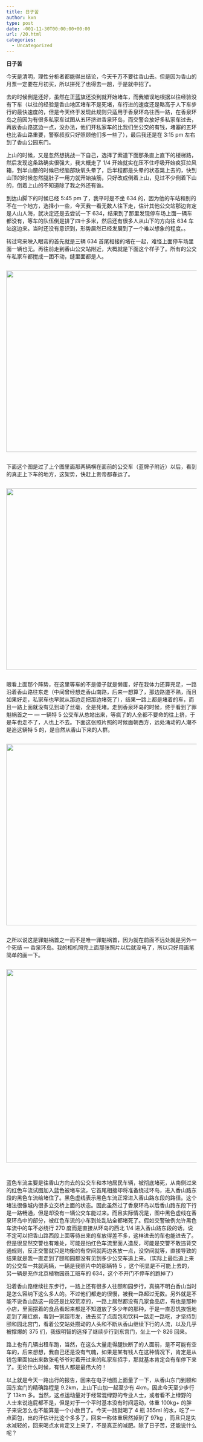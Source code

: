 ```yaml
---
title: 日子苦
author: kxn
type: post
date: -001-11-30T00:00:00+00:00
url: /20.html
categories:
  - Uncategorized
---
```


<span><b>日子苦</b></span>

今天是清明，理性分析者都能得出结论，今天千万不要往香山去。但是因为香山的月票一定要在月初买，所以拼死了也得去一趟，于是就中招了。

去的时候倒是还好，虽然在正蓝旗还没到就开始堵车，而我错误地根据以往经验没有下车（以往的经验是香山地区堵车不是死堵，车行进的速度还是略高于人下车步行的最快速度的，但是今天终于发现此规则只适用于香泉环岛往西一路，在香泉环岛之前因为有很多私家车试图从五环挤进香泉环岛，而交警会放好多私家车过去，再放香山路这边一点，没办法，他们开私家车的比我们坐公交的有钱，堵塞的五环也比香山路重要，警察叔叔只好照顾他们多一些了），最后我还是在 3:15 pm 左右到了香山公园东门。

上山的时候，又是忽然想挑战一下自己，选择了索道下面那条直上直下的楼梯路，然后发现这条路确实很强大，我大概走了 1/4 开始就实在压不住呼吸开始疯狂拉风箱，到半山腰的时候已经脑部缺氧头晕了，后半程都是头晕的状态晃上去的，快到山顶的时候忽然腿肚子一用力就开始抽筋，只好改成倒着上山，见过不少倒着下山的，倒着上山的不知道除了我之外还有谁。

到达山脚下的时候已经 5:45 pm 了，我平时是不坐 634 的，因为他的车站和别的不在一个地方，选择小一些，今天我一看无数人往下走，估计其他公交站那边肯定是人山人海，就决定还是去尝试一下 634，结果到了那里发现停车场上面一辆车都没有，等车的队伍倒是排了四十多米，然后还有很多人从山下的方向往 634 车站这边来。当时还没有意识到，形势居然已经发展到了一个难以想象的程度。。

转过弯来映入眼帘的首先就是三辆 634 首尾相接的堵在一起，难怪上面停车场里面一辆也无。再往前走到香山公交站附近，大概就是下面这个样子了。所有的公交车私家车都搅成一团不动，缝里面都是人。

<div style="padding:1em 0pt;text-align:left">
  <a target="_blank" href="File?id=ddnd9fqr_68dgd3cmkn_b"><img style="width:640px;height:480px" src="http://docs.google.com/File?id=ddnd9fqr_68dgd3cmkn_b" /></a>
</div>

下面这个图是过了上个图里面那两辆横在面前的公交车（蓝牌子附近）以后，看到的真正上下车的地方，这架势，快赶上贵帝都春运了。

<div style="padding:1em 0pt;text-align:left">
  <a target="_blank" href="File?id=ddnd9fqr_69ccvjktfr_b"><img style="width:640px;height:480px" src="http://docs.google.com/File?id=ddnd9fqr_69ccvjktfr_b" /></a>
</div>

眼看上面那个阵势，在这里等车的不是傻子就是懒蛋，好在我体力还算充足，一路沿着香山路往东走（中间曾经想走香山南路，后来一想算了，那边路道不熟，而且如果好走，私家车也早就从那边走把那边堵死了），结果一路上都是堵着的车，而且一路上面就没有见到动了丝毫，全是死堵。走到香泉环岛的时候，终于看到了罪魁祸首之一 &#8212; 一辆特 5 公交车从总站出来，等疯了的人全都不要命的往上挤，于是车也走不了，人也上不去。下面这张照片照的时候面朝西方，远处涌动的人潮不是追这辆特 5 的，是自然从香山下来的人群。

<div style="padding:1em 0pt;text-align:left">
  <a target="_blank" href="File?id=ddnd9fqr_70qdtzpphk_b"><img style="width:640px;height:480px" src="http://docs.google.com/File?id=ddnd9fqr_70qdtzpphk_b" /></a>
</div>

之所以说这是罪魁祸首之一而不是唯一罪魁祸首，因为就在前面不远处就是另外一个死结 &#8212; 香泉环岛。我的相机照完上面那张照片以后就没电了，所以只好用画笔简单的画一下。

<div style="padding:1em 0pt;text-align:left">
  <img style="width:640px;height:512px" src="http://docs.google.com/File?id=ddnd9fqr_71gz8nfrdj_b" /></p>
</div>

蓝色车流主要是往香山方向去的公交车和本地居民车辆，被彻底堵死，从南侧过来的红色车流试图加入蓝色被堵车流，它首尾相接却将准备绕过环岛，进入香山路东段的黑色车流给堵住了。黑色虚线表示黑色车流正常进入香山路东段的路径。这个堵法很像城内很多立交桥上面的状态。因此虽然过了香泉环岛以后香山路东段下行是一路畅通，但是却没有一辆公交车能过来。而且实际情况是，图中黑色虚线在香泉环岛中的部分，被红色车流的小车到处乱钻全都堵死了。假如交警破例允许黑色车流中的车不必绕行 270 度而是直接从环岛的西北 1/4 进入香山路东段的话，说不定可以把香山路西段上面等待出来的车放得差不多，这样进去的车也能进去了。但是很显然交警也有难处，可能是怕红色车流里面人造反，可能是交警不敢违背交通规则，反正交警就只是均衡的有空间就两边各放一点，没空间就等，直接导致的结果就是我一直走到了颐和园都没有见到多少公交车追上来。（实际上最后追上来的公交车一共就两辆，一辆是我照片中的那辆特 5 ，这个明显是不可能上去的，另一辆是充作北京植物园员工班车的 634，这个不开门不停车的跑掉了）

沿着香山路继续往东步行，一路上还有很多人往颐和园步行，真搞不明白香山当时是怎么容纳下这么多人的。不过他们都走的很慢，被我一路超过无数。另外就是不能不说香山路这一段还是比较荒凉的，一路上居然都没有几家食品店，有也是那种小店，里面摆着的食品看起来都是不知道放了多少年的那种，于是一直忍饥挨饿地走到了厢红旗，看到一家超市发，进去买了点面包和饮料一路走一路吃，才坚持到颐和园北宫门，看着公交站处攒动的人头和不断从香山继续下行的人流，以及几乎被撑爆的 375 们，我很明智的选择了继续步行到东宫门，坐上一个 826 回来。

路上也有几辆出租车跑，当然，在这么大量走得腿快断了的人面前，是不可能有空车的，后来想想，我自己还是没有气魄，如果是某有钱人在这种情况下，肯定是从钱包里面抽出来数张毛爷爷对着开过来的私家车招手，那就基本肯定会有车停下来了。无论什么时候，有钱人都是最伟大的！

以上就是今天一路出行的报告，回来在电子地图上面量了一下，从香山东门到颐和园东宫门的精确路程是 9.2km，上山下山加一起至少有 4km，因此今天至少步行了 13km 多。当然，这点运动量对于经常混绿野的专业人士，或者看不上绿野的人士来说连屁都不是，但是对于一个平时基本没有时间运动，体重 100kg+ 的胖子来说怎么也不能算是一个小数目了。今天一路就喝了 4 瓶 355ml 的水，吃了一点面包，出的汗估计比这个多多了，回来一称体重居然掉到了 97kg ，而且只是失水减轻的，回来喝点水肯定又上来了，不是真正的减肥。除了日子苦，还能说什么呢？
